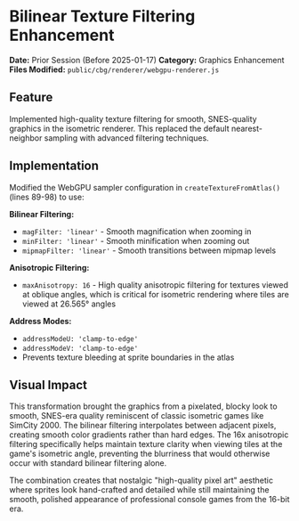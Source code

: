# Bilinear Texture Filtering Enhancement

**Date:** Prior Session (Before 2025-01-17)
**Category:** Graphics Enhancement
**Files Modified:** `public/cbg/renderer/webgpu-renderer.js`

## Feature
Implemented high-quality texture filtering for smooth, SNES-quality graphics in the isometric renderer. This replaced the default nearest-neighbor sampling with advanced filtering techniques.

## Implementation
Modified the WebGPU sampler configuration in `createTextureFromAtlas()` (lines 89-98) to use:

**Bilinear Filtering:**
- `magFilter: 'linear'` - Smooth magnification when zooming in
- `minFilter: 'linear'` - Smooth minification when zooming out
- `mipmapFilter: 'linear'` - Smooth transitions between mipmap levels

**Anisotropic Filtering:**
- `maxAnisotropy: 16` - High quality anisotropic filtering for textures viewed at oblique angles, which is critical for isometric rendering where tiles are viewed at 26.565° angles

**Address Modes:**
- `addressModeU: 'clamp-to-edge'`
- `addressModeV: 'clamp-to-edge'`
- Prevents texture bleeding at sprite boundaries in the atlas

## Visual Impact
This transformation brought the graphics from a pixelated, blocky look to smooth, SNES-era quality reminiscent of classic isometric games like SimCity 2000. The bilinear filtering interpolates between adjacent pixels, creating smooth color gradients rather than hard edges. The 16x anisotropic filtering specifically helps maintain texture clarity when viewing tiles at the game's isometric angle, preventing the blurriness that would otherwise occur with standard bilinear filtering alone.

The combination creates that nostalgic "high-quality pixel art" aesthetic where sprites look hand-crafted and detailed while still maintaining the smooth, polished appearance of professional console games from the 16-bit era.
